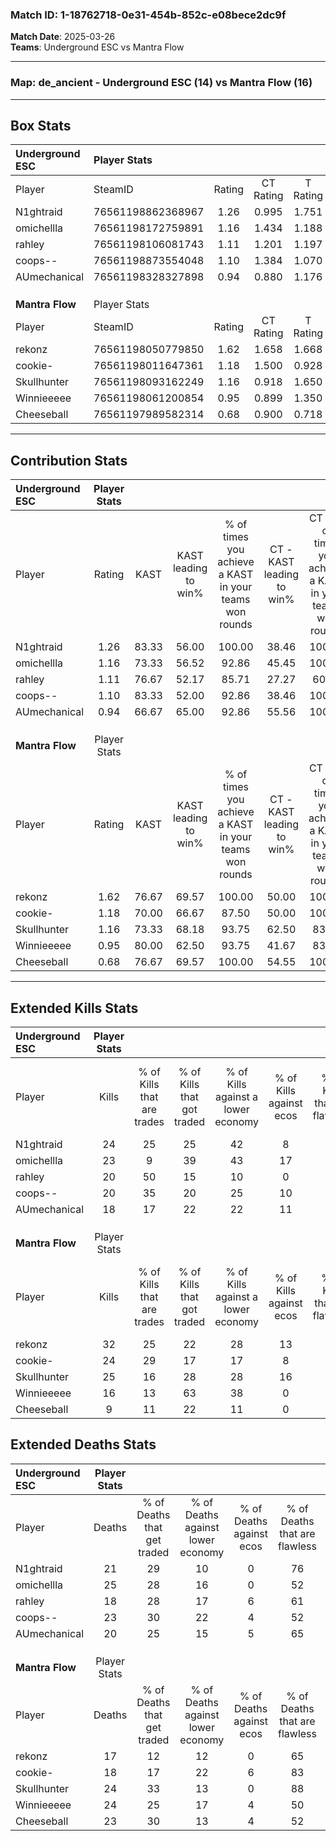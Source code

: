 ### Match ID: 1-18762718-0e31-454b-852c-e08bece2dc9f  
**Match Date**: 2025-03-26  
**Teams**: Underground ESC vs Mantra Flow  

---  

### **Map**: de_ancient - Underground ESC (14) vs Mantra Flow (16)  
---  

## Box Stats  

| **Underground ESC** | Player Stats      |        |           |          |       |       |       |         |        |      |     |
| :- | :- | :-: | :-: | :-: | :-: | :-: | :-: | :-: | :-: | :-: | :-: |
| Player              | SteamID           | Rating | CT Rating | T Rating | KAST  |  ADR  | Kills | Assists | Deaths | K/D  | HS% |
| N1ghtraid           | 76561198862368967 |  1.26  |   0.995   |  1.751   | 83.33 | 78.4  |  24   |    6    |   21   | 1.14 | 12  |
| omichellla          | 76561198172759891 |  1.16  |   1.434   |  1.188   | 73.33 | 96.0  |  23   |   11    |   25   | 0.92 | 78  |
| rahley              | 76561198106081743 |  1.11  |   1.201   |  1.197   | 76.67 | 66.0  |  20   |    6    |   18   | 1.11 | 40  |
| coops--             | 76561198873554048 |  1.10  |   1.384   |  1.070   | 83.33 | 73.6  |  20   |    8    |   23   | 0.87 | 75  |
| AUmechanical        | 76561198328327898 |  0.94  |   0.880   |  1.176   | 66.67 | 64.4  |  18   |    6    |   20   | 0.90 | 72  |
|                     |                   |        |           |          |       |       |       |         |        |      |     |
|                     |                   |        |           |          |       |       |       |         |        |      |     |
|                     |                   |        |           |          |       |       |       |         |        |      |     |
| **Mantra Flow**     | Player Stats      |        |           |          |       |       |       |         |        |      |     |
| Player              | SteamID           | Rating | CT Rating | T Rating | KAST  |  ADR  | Kills | Assists | Deaths | K/D  | HS% |
| rekonz              | 76561198050779850 |  1.62  |   1.658   |  1.668   | 76.67 | 109.4 |  32   |   10    |   17   | 1.88 | 59  |
| cookie-             | 76561198011647361 |  1.18  |   1.500   |  0.928   | 70.00 | 72.1  |  24   |    1    |   18   | 1.33 | 20  |
| Skullhunter         | 76561198093162249 |  1.16  |   0.918   |  1.650   | 73.33 | 78.9  |  25   |    5    |   24   | 1.04 | 48  |
| Winnieeeee          | 76561198061200854 |  0.95  |   0.899   |  1.350   | 80.00 | 75.2  |  16   |   10    |   24   | 0.67 | 37  |
| Cheeseball          | 76561197989582314 |  0.68  |   0.900   |  0.718   | 76.67 | 50.0  |   9   |   16    |   23   | 0.39 | 11  |
---  

## Contribution Stats  

| **Underground ESC** | Player Stats |       |                      |                                                        |                           |                                                             |                          |                                                            |
| :- | :-: | :-: | :-: | :-: | :-: | :-: | :-: | :-: |
| Player              |    Rating    | KAST  | KAST leading to win% | % of times you achieve a KAST in your teams won rounds | CT - KAST leading to win% | CT - % of times you achieve a KAST in your teams won rounds | T - KAST leading to win% | T - % of times you achieve a KAST in your teams won rounds |
| N1ghtraid           |     1.26     | 83.33 |        56.00         |                         100.00                         |           38.46           |                           100.00                            |          75.00           |                           100.00                           |
| omichellla          |     1.16     | 73.33 |        56.52         |                         92.86                          |           45.45           |                           100.00                            |          66.67           |                           88.89                            |
| rahley              |     1.11     | 76.67 |        52.17         |                         85.71                          |           27.27           |                            60.00                            |          75.00           |                           100.00                           |
| coops--             |     1.10     | 83.33 |        52.00         |                         92.86                          |           38.46           |                           100.00                            |          66.67           |                           88.89                            |
| AUmechanical        |     0.94     | 66.67 |        65.00         |                         92.86                          |           55.56           |                           100.00                            |          72.73           |                           88.89                            |
|                     |              |       |                      |                                                        |                           |                                                             |                          |                                                            |
|                     |              |       |                      |                                                        |                           |                                                             |                          |                                                            |
|                     |              |       |                      |                                                        |                           |                                                             |                          |                                                            |
| **Mantra Flow**     | Player Stats |       |                      |                                                        |                           |                                                             |                          |                                                            |
| Player              |    Rating    | KAST  | KAST leading to win% | % of times you achieve a KAST in your teams won rounds | CT - KAST leading to win% | CT - % of times you achieve a KAST in your teams won rounds | T - KAST leading to win% | T - % of times you achieve a KAST in your teams won rounds |
| rekonz              |     1.62     | 76.67 |        69.57         |                         100.00                         |           50.00           |                           100.00                            |          90.91           |                           100.00                           |
| cookie-             |     1.18     | 70.00 |        66.67         |                         87.50                          |           50.00           |                           100.00                            |          88.89           |                           80.00                            |
| Skullhunter         |     1.16     | 73.33 |        68.18         |                         93.75                          |           62.50           |                            83.33                            |          71.43           |                           100.00                           |
| Winnieeeee          |     0.95     | 80.00 |        62.50         |                         93.75                          |           41.67           |                            83.33                            |          83.33           |                           100.00                           |
| Cheeseball          |     0.68     | 76.67 |        69.57         |                         100.00                         |           54.55           |                           100.00                            |          83.33           |                           100.00                           |
---  

## Extended Kills Stats  

| **Underground ESC** | Player Stats |                            |                            |                                    |                         |                              |                                 |                                       |                    |           |
| :- | :-: | :-: | :-: | :-: | :-: | :-: | :-: | :-: | :-: | :-: |
| Player              |    Kills     | % of Kills that are trades | % of Kills that got traded | % of Kills against a lower economy | % of Kills against ecos | % of Kills that are flawless | % of Kills that are close duels | % of Kills that are assisted by flash | Pistol Round Kills | AWP Kills |
| N1ghtraid           |      24      |             25             |             25             |                 42                 |            8            |              71              |                8                |                  13                   |         14         |     0     |
| omichellla          |      23      |             9              |             39             |                 43                 |           17            |              65              |                0                |                   4                   |         0          |     2     |
| rahley              |      20      |             50             |             15             |                 10                 |            0            |              75              |                0                |                   0                   |         0          |     2     |
| coops--             |      20      |             35             |             20             |                 25                 |           10            |              65              |               10                |                   0                   |         0          |     0     |
| AUmechanical        |      18      |             17             |             22             |                 22                 |           11            |              50              |                6                |                  11                   |         0          |     2     |
|                     |              |                            |                            |                                    |                         |                              |                                 |                                       |                    |           |
|                     |              |                            |                            |                                    |                         |                              |                                 |                                       |                    |           |
|                     |              |                            |                            |                                    |                         |                              |                                 |                                       |                    |           |
| **Mantra Flow**     | Player Stats |                            |                            |                                    |                         |                              |                                 |                                       |                    |           |
| Player              |    Kills     | % of Kills that are trades | % of Kills that got traded | % of Kills against a lower economy | % of Kills against ecos | % of Kills that are flawless | % of Kills that are close duels | % of Kills that are assisted by flash | Pistol Round Kills | AWP Kills |
| rekonz              |      32      |             25             |             22             |                 28                 |           13            |              63              |                3                |                   9                   |         0          |     1     |
| cookie-             |      24      |             29             |             17             |                 17                 |            8            |              54              |                8                |                   8                   |         16         |     2     |
| Skullhunter         |      25      |             16             |             28             |                 28                 |           16            |              80              |                4                |                  12                   |         0          |     1     |
| Winnieeeee          |      16      |             13             |             63             |                 38                 |            0            |              44              |               13                |                  13                   |         0          |     0     |
| Cheeseball          |      9       |             11             |             22             |                 11                 |            0            |              56              |                0                |                   0                   |         0          |     1     |
## Extended Deaths Stats  

| **Underground ESC** | Player Stats |                             |                                   |                          |                               |                            |                           |               |
| :- | :-: | :-: | :-: | :-: | :-: | :-: | :-: | :-: |
| Player              |    Deaths    | % of Deaths that get traded | % of Deaths against lower economy | % of Deaths against ecos | % of Deaths that are flawless | % of Deaths that are close | % of Deaths while blinded | Deaths to AWP |
| N1ghtraid           |      21      |             29              |                10                 |            0             |              76               |             0              |             0             |       3       |
| omichellla          |      25      |             28              |                16                 |            0             |              52               |             8              |            12             |       0       |
| rahley              |      18      |             28              |                17                 |            6             |              61               |             6              |            17             |       3       |
| coops--             |      23      |             30              |                22                 |            4             |              52               |             9              |             9             |       4       |
| AUmechanical        |      20      |             25              |                15                 |            5             |              65               |             5              |            10             |       6       |
|                     |              |                             |                                   |                          |                               |                            |                           |               |
|                     |              |                             |                                   |                          |                               |                            |                           |               |
|                     |              |                             |                                   |                          |                               |                            |                           |               |
| **Mantra Flow**     | Player Stats |                             |                                   |                          |                               |                            |                           |               |
| Player              |    Deaths    | % of Deaths that get traded | % of Deaths against lower economy | % of Deaths against ecos | % of Deaths that are flawless | % of Deaths that are close | % of Deaths while blinded | Deaths to AWP |
| rekonz              |      17      |             12              |                12                 |            0             |              65               |             12             |             6             |       1       |
| cookie-             |      18      |             17              |                22                 |            6             |              83               |             0              |             0             |       3       |
| Skullhunter         |      24      |             33              |                13                 |            0             |              88               |             0              |             4             |       6       |
| Winnieeeee          |      24      |             25              |                17                 |            4             |              50               |             8              |             4             |       3       |
| Cheeseball          |      23      |             30              |                13                 |            4             |              52               |             4              |            13             |       1       |
